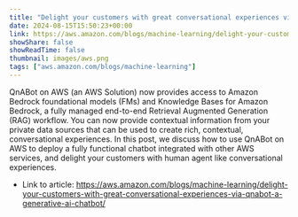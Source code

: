 ```yaml
---
title: "Delight your customers with great conversational experiences via QnABot, a generative AI chatbot"
date: 2024-08-15T15:50:23+00:00
link: https://aws.amazon.com/blogs/machine-learning/delight-your-customers-with-great-conversational-experiences-via-qnabot-a-generative-ai-chatbot/
showShare: false
showReadTime: false
thumbnail: images/aws.png
tags: ["aws.amazon.com/blogs/machine-learning"]
---
```

QnABot on AWS (an AWS Solution) now provides access to Amazon Bedrock foundational models (FMs) and Knowledge Bases for Amazon Bedrock, a fully managed end-to-end Retrieval Augmented Generation (RAG) workflow. You can now provide contextual information from your private data sources that can be used to create rich, contextual, conversational experiences. In this post, we discuss how to use QnABot on AWS to deploy a fully functional chatbot integrated with other AWS services, and delight your customers with human agent like conversational experiences.

- Link to article: https://aws.amazon.com/blogs/machine-learning/delight-your-customers-with-great-conversational-experiences-via-qnabot-a-generative-ai-chatbot/